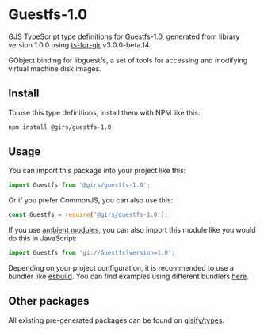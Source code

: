 
# Guestfs-1.0

GJS TypeScript type definitions for Guestfs-1.0, generated from library version 1.0.0 using [ts-for-gir](https://github.com/gjsify/ts-for-gir) v3.0.0-beta.14.

GObject binding for libguestfs, a set of tools for accessing and modifying virtual machine disk images.

## Install

To use this type definitions, install them with NPM like this:
```bash
npm install @girs/guestfs-1.0
```

## Usage

You can import this package into your project like this:
```ts
import Guestfs from '@girs/guestfs-1.0';
```

Or if you prefer CommonJS, you can also use this:
```ts
const Guestfs = require('@girs/guestfs-1.0');
```

If you use [ambient modules](https://github.com/gjsify/ts-for-gir/tree/main/packages/cli#ambient-modules), you can also import this module like you would do this in JavaScript:

```ts
import Guestfs from 'gi://Guestfs?version=1.0';
```

Depending on your project configuration, it is recommended to use a bundler like [esbuild](https://esbuild.github.io/). You can find examples using different bundlers [here](https://github.com/gjsify/ts-for-gir/tree/main/examples).

## Other packages

All existing pre-generated packages can be found on [gjsify/types](https://github.com/gjsify/types).